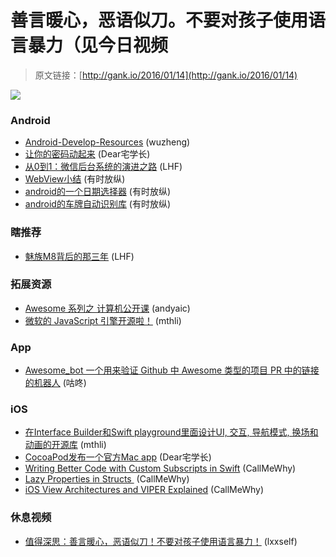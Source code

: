 # 善言暖心，恶语似刀。不要对孩子使用语言暴力（见今日视频

> 原文链接：[http://gank.io/2016/01/14](http://gank.io/2016/01/14)

![](http://ww1.sinaimg.cn/large/7a8aed7bjw1ezysj9ytj5j20f00m8wh0.jpg)

### Android

* [Android-Develop-Resources](https://github.com/zmywly8866/Android) (wuzheng)
* [让你的密码动起来](https://github.com/Rogero0o/PasswordLoadingView) (Dear宅学长)
* [从0到1：微信后台系统的演进之路](https://mp.weixin.qq.com/s?__biz=MjM5MDE0Mjc4MA==&amp) (LHF)
* [WebView小结](http://www.jianshu.com/p/897d9e3bc783) (有时放纵)
* [android的一个日期选择器](https://github.com/dpreussler/clean) (有时放纵)
* [android的车牌自动识别库](https://github.com/SandroMachado/openalpr) (有时放纵)

### 瞎推荐

* [魅族M8背后的那三年](http://zhuanlan.zhihu.com/bigertech/20463143?from=timeline&amp) (LHF)

### 拓展资源

* [Awesome 系列之 计算机公开课](https://github.com/open) (andyaic)
* [微软的 JavaScript 引擎开源啦！](https://github.com/Microsoft/ChakraCore) (mthli)

### App

* [Awesome_bot 一个用来验证 Github 中 Awesome 类型的项目 PR 中的链接的机器人](https://github.com/dkhamsing/awesome_bot) (咕咚)

### iOS

* [在Interface Builder和Swift playground里面设计UI, 交互, 导航模式, 换场和动画的开源库](https://github.com/JakeLin/IBAnimatable/blob/master/Documentation/README.zh.md) (mthli)
* [CocoaPod发布一个官方Mac app](https://cocoapods.org/app) (Dear宅学长)
* [Writing Better Code with Custom Subscripts in Swift](https://www.natashatherobot.com/custom) (CallMeWhy)
* [Lazy Properties in Structs&nbsp;](http://oleb.net/blog/2015/12/lazy) (CallMeWhy)
* [iOS View Architectures and VIPER Explained](http://christiantietze.de/posts/2015/12/ios) (CallMeWhy)

### 休息视频

* [值得深思：善言暖心，恶语似刀！不要对孩子使用语言暴力！](http://www.miaopai.com/show/h9U4Spz) (lxxself)


